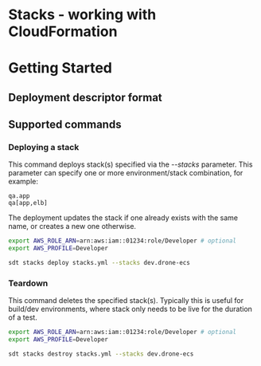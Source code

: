 # Stacks - working with CloudFormation

# Getting Started

## Deployment descriptor format



## Supported commands

### Deploying a stack

This command deploys stack(s) specified via the *--stacks* parameter. This parameter can specify one or more environment/stack combination,
for example:

```
qa.app
qa[app,elb]
```

The deployment updates the stack if one already exists with the same name, or creates a new one otherwise.

``` bash
export AWS_ROLE_ARN=arn:aws:iam::01234:role/Developer # optional
export AWS_PROFILE=Developer

sdt stacks deploy stacks.yml --stacks dev.drone-ecs
```

### Teardown

This command deletes the specified stack(s). Typically this is useful for build/dev environments, where stack only needs to be live for the duration of a test.

``` bash
export AWS_ROLE_ARN=arn:aws:iam::01234:role/Developer # optional
export AWS_PROFILE=Developer

sdt stacks destroy stacks.yml --stacks dev.drone-ecs
```

